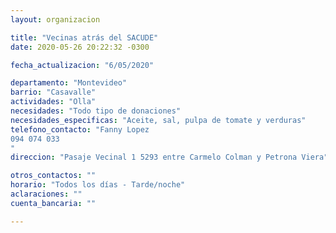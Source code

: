 ```yaml
---
layout: organizacion

title: "Vecinas atrás del SACUDE"
date: 2020-05-26 20:22:32 -0300

fecha_actualizacion: "6/05/2020"

departamento: "Montevideo"
barrio: "Casavalle"
actividades: "Olla"
necesidades: "Todo tipo de donaciones"
necesidades_especificas: "Aceite, sal, pulpa de tomate y verduras"
telefono_contacto: "Fanny Lopez
094 074 033
"
direccion: "Pasaje Vecinal 1 5293 entre Carmelo Colman y Petrona Viera"

otros_contactos: ""
horario: "Todos los días - Tarde/noche"
aclaraciones: ""
cuenta_bancaria: ""

---
```

